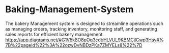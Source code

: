 # Baking-Management-System
The bakery Management system is designed to streamline operations such as managing orders, tracking inventory, monitoring staff, and generating sales reports for efficient bakery management.
https://app.diagrams.net/#G1V5k8O8pOq3cdbHLVUL9KBMCjlCwp3Hsy#%7B%22pageId%22%3A%22ozwDvNBDzPKa7ZMYELs8%22%7D

